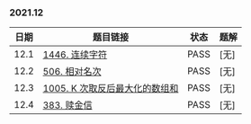 ### 2021.12
|日期|题目链接|状态|题解|
|---|---|---|---|
|12.1|[1446. 连续字符](https://leetcode-cn.com/problems/consecutive-characters/)|PASS|[无]|
|12.2|[506. 相对名次](https://leetcode-cn.com/problems/relative-ranks/)|PASS|[无]|
|12.3|[1005. K 次取反后最大化的数组和](https://leetcode-cn.com/problems/maximize-sum-of-array-after-k-negations/)|PASS|[无]|
|12.4|[383. 赎金信](https://leetcode-cn.com/problems/ransom-note/)|PASS|[无]|